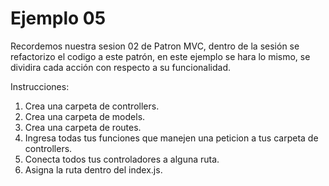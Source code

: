# Ejemplo 05

Recordemos nuestra sesion 02 de Patron MVC, dentro de la sesión se refactorizo el codigo a este patrón, en este ejemplo se hara lo mismo, se dividira cada acción con respecto a su funcionalidad.

Instrucciones: 

1. Crea una carpeta de controllers.
1. Crea una carpeta de models.
1. Crea una carpeta de routes.
1. Ingresa todas tus funciones que manejen una peticion a tus carpeta de controllers.
1. Conecta todos tus controladores a alguna ruta.
1. Asigna la ruta dentro del index.js.